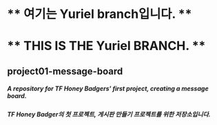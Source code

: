 # ** 여기는 Yuriel branch입니다. **
# ** THIS IS THE Yuriel BRANCH. **

## project01-message-board
##### A repository for TF Honey Badgers' first project, creating a message board.
##### TF Honey Badger의 첫 프로젝트, 게시판 만들기 프로젝트를 위한 저장소입니다.
